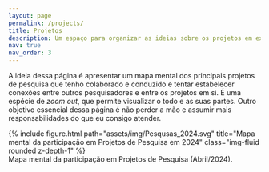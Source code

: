 ```yaml
---
layout: page
permalink: /projects/
title: Projetos
description: Um espaço para organizar as ideias sobre os projetos em execução e a serem executados.
nav: true
nav_order: 3
---
```


A ideia dessa página é apresentar um mapa mental dos principais projetos de pesquisa que tenho colaborado e conduzido e tentar estabelecer conexões entre outros pesquisadores e entre os projetos em si. É uma espécie de _zoom out_, que permite visualizar o todo e as suas partes. Outro objetivo essencial dessa página é não perder a mão e assumir mais responsabilidades do que eu consigo atender.

<div class="row">
    <div class="col-sm mt-3 mt-md-0">
        {% include figure.html path="assets/img/Pesqusas_2024.svg" title="Mapa mental da participação em Projetos de Pesquisa em 2024" class="img-fluid rounded z-depth-1" %}
    </div>
</div>
<div class="caption">
    Mapa mental da participação em Projetos de Pesquisa (Abril/2024).
</div>
